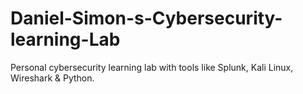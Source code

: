 # Daniel-Simon-s-Cybersecurity-learning-Lab
Personal cybersecurity learning lab with tools like Splunk, Kali Linux, Wireshark &amp; Python.

